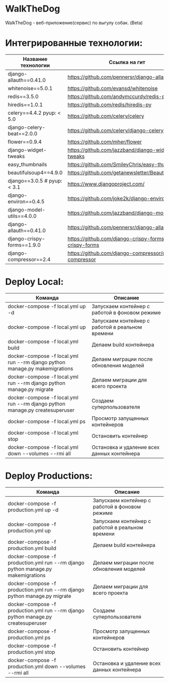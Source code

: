 # WalkTheDog
WalkTheDog - веб-приложение(сервис) по выгулу собак. (Beta)


# Интегрированные технологии:
Название технологии  | Ссылка на гит 
----------------|----------------------
django-allauth==0.41.0 | https://github.com/pennersr/django-allauth
whitenoise==5.0.1  | https://github.com/evansd/whitenoise
redis==3.5.0  | https://github.com/andymccurdy/redis-py
hiredis==1.0.1  | https://github.com/redis/hiredis-py
celery==4.4.2  pyup: < 5.0  | https://github.com/celery/celery
django-celery-beat==2.0.0  | https://github.com/celery/django-celery-beat
flower==0.9.4  | https://github.com/mher/flower
django-widget-tweaks | https://github.com/jazzband/django-widget-tweaks
easy_thumbnails | https://github.com/SmileyChris/easy-thumbnails
beautifulsoup4==4.9.0 | https://github.com/getanewsletter/BeautifulSoup4
django==3.0.5  # pyup: < 3.1  | https://www.djangoproject.com/
django-environ==0.4.5  | https://github.com/joke2k/django-environ
django-model-utils==4.0.0  | https://github.com/jazzband/django-model-utils
django-allauth==0.41.0  | https://github.com/pennersr/django-allauth
django-crispy-forms==1.9.0  | https://github.com/django-crispy-forms/django-crispy-forms
django-compressor==2.4  | https://github.com/django-compressor/django-compressor


# Deploy Local:
Команда  | Описание
----------------|----------------------
docker-compose -f local.yml up -d    | Запускаем контейнер с работой в фоновом режиме
docker-compose -f local.yml up       | Запускаем контейнер с работой в реальном времени
docker-compose -f local.yml build    | Делаем build контейнера
docker-compose -f local.yml run --rm django python manage.py makemigrations    | Делаем миграции после обновления моделей
docker-compose -f local.yml run --rm django python manage.py migrate    | Делаем миграции для всего проекта
docker-compose -f local.yml run --rm django python manage.py createsuperuser  | Создаем суперпользователя
docker-compose -f local.yml ps    | Просмотр запущенных контейнеров
docker-compose -f local.yml stop   | Остановить контейнер
docker-compose -f local.yml down --volumes --rmi all   | Остановка и удаление всех данных контейнера


# Deploy Productions:
Команда  | Описание
----------------|----------------------
docker-compose -f production.yml up -d    | Запускаем контейнер с работой в фоновом режиме
docker-compose -f production.yml up       | Запускаем контейнер с работой в реальном времени
docker-compose -f production.yml build    | Делаем build контейнера
docker-compose -f production.yml run --rm django python manage.py makemigrations    | Делаем миграции после обновления моделей
docker-compose -f production.yml run --rm django python manage.py migrate    | Делаем миграции для всего проекта
docker-compose -f production.yml run --rm django python manage.py createsuperuser  | Создаем суперпользователя
docker-compose -f production.yml ps    | Просмотр запущенных контейнеров
docker-compose -f production.yml stop   | Остановить контейнер
docker-compose -f production.yml down --volumes --rmi all   | Остановка и удаление всех данных контейнера

